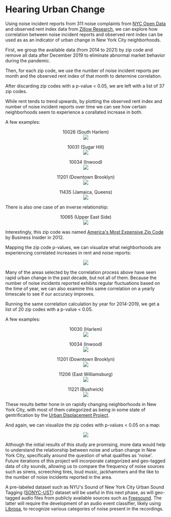 # Hearing Urban Change

Using noise incident reports from 311 noise complaints from [NYC Open Data](https://data.cityofnewyork.us/Social-Services/311-Noise-Complaints/p5f6-bkga/data) and observed rent index data from [Zillow Research](https://www.zillow.com/research/data/), we can explore how correlation between noise incident reports and observed rent index can be used as as an indicator of urban change in New York City neighborhoods.

First, we group the available data (from 2014 to 2021) by zip code and remove all data after December 2019 to eliminate abnormal market behavior during the pandemic.

Then, for each zip code, we use the number of noise incident reports per month and the observed rent index of that month to determine correlation.

After discarding zip codes with a p-value < 0.05, we are left with a list of 37 zip codes.

While rent tends to trend upwards, by plotting the observed rent index and number of noise incident reports over time we can see how certain neighborhoods seem to experience a corallated increase in both.

A few examples:

<p align="center">
  10026 (South Harlem) <br>
  <img src="https://github.com/martimgalvao/hearing_urban_change/blob/main/months_output/month_output_10026.png" style="background-color:white;" />
</p>

<p align="center">
  10031 (Sugar Hill) <br>
  <img src="https://github.com/martimgalvao/hearing_urban_change/blob/main/months_output/month_output_10031.png" />
</p>

<p align="center">
  10034 (Inwood) <br>
  <img src="https://github.com/martimgalvao/hearing_urban_change/blob/main/months_output/month_output_10034.png" />
</p>

<p align="center">
  11201 (Downtown Brooklyn) <br>
  <img src="https://github.com/martimgalvao/hearing_urban_change/blob/main/months_output/month_output_11201.png" />
</p>

<p align="center">
  11435 (Jamaica, Queens) <br>
  <img src="https://github.com/martimgalvao/hearing_urban_change/blob/main/months_output/month_output_11435.png" />
</p>

There is also one case of an inverse relationship:

<p align="center">
  10065 (Upper East Side) <br>
  <img src="https://github.com/martimgalvao/hearing_urban_change/blob/main/months_output/month_output_10065.png" />
</p>

Interestingly, this zip code was named [America's Most Expensive Zip Code](https://www.businessinsider.com/americas-most-expensive-zip-code-10065-2012-10) by Business Insider in 2012.

Mapping the zip code p-values, we can visualize what neighborhoods are experiencing correlated increases in rent and noise reports:

<p align="center">
  <img src="https://github.com/martimgalvao/hearing_urban_change/blob/main/month_p_map.png" />
</p>

Many of the areas selected by the correlation process above have seen rapid urban change in the past decade, but not all of them. Because the number of noise incidents reported exhibits regular fluctuations based on the time of year, we can also examine this same correlation on a yearly timescale to see if our accuracy improves.

Running the same correlation calculation by year for 2014-2019, we get a list of 20 zip codes with a p-value < 0.05.

A few examples:

<p align="center">
  10030 (Harlem) <br>
  <img src="https://github.com/martimgalvao/hearing_urban_change/blob/main/years_output/year_output_10030.png" />
</p>

<p align="center">
  10034 (Inwood) <br>
  <img src="https://github.com/martimgalvao/hearing_urban_change/blob/main/years_output/year_output_10034.png" />
</p>

<p align="center">
  11201 (Downtown Brooklyn) <br>
  <img src="https://github.com/martimgalvao/hearing_urban_change/blob/main/years_output/year_output_11201.png" />
</p>

<p align="center">
  11206 (East Williamsburg) <br>
  <img src="https://github.com/martimgalvao/hearing_urban_change/blob/main/years_output/year_output_11206.png" />
</p>

<p align="center">
  11221 (Bushwick) <br>
  <img src="https://github.com/martimgalvao/hearing_urban_change/blob/main/years_output/year_output_11221.png" />
</p>

These results better hone in on rapidly changing neighborhoods in New York City, with most of them categorized as being in some state of gentrification by the [Urban Displacement Project](https://www.urbandisplacement.org/maps/ny).

And again, we can visualize the zip codes with p-values < 0.05 on a map:

<p align="center">
  <img src="https://github.com/martimgalvao/hearing_urban_change/blob/main/year_p_map.png" />
</p>

Although the initial results of this study are promising, more data would help to understand the relationship between noise and urban change in New York City, specifically around the question of what qualifies as 'noise'. Future iterations of this project will incorporate categorized and geo-tagged data of city sounds, allowing us to compare the frequency of noise sources such as sirens, screeching tires, loud music, jackhammers and the like to the number of noise incidents reported in the area.

A pre-labeled dataset such as NYU's Sound of New York City Urban Sound Tagging ([SONYC-UST](https://wp.nyu.edu/sonyc/)) dataset will be useful in this next phase, as will geo-tagged audio files from publicly available sources such as [Freesound](https://freesound.org). The latter will require the development of an audio event classifier, likely using [Librosa](https://librosa.org), to recognize various categories of noise present in the recordings.
